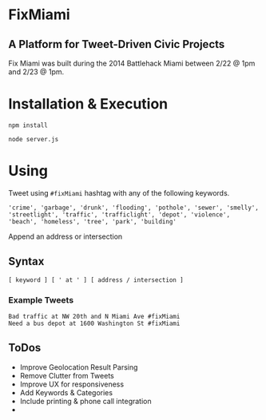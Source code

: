 # FixMiami
## A Platform for Tweet-Driven Civic Projects

Fix Miami was built during the 2014 Battlehack Miami between 2/22 @ 1pm and 2/23 @ 1pm.

# Installation & Execution

`npm install`

`node server.js`

# Using
Tweet using `#fixMiami` hashtag with any of the following keywords.

````
'crime', 'garbage', 'drunk', 'flooding', 'pothole', 'sewer', 'smelly', 'streetlight', 'traffic', 'trafficlight', 'depot', 'violence', 'beach', 'homeless', 'tree', 'park', 'building'
````

Append an address or intersection

## Syntax
````
[ keyword ] [ ' at ' ] [ address / intersection ]
````

### Example Tweets
````
Bad traffic at NW 20th and N Miami Ave #fixMiami
Need a bus depot at 1600 Washington St #fixMiami
````

## ToDos

- Improve Geolocation Result Parsing
- Remove Clutter from Tweets
- Improve UX for responsiveness
- Add Keywords & Categories
- Include printing & phone call integration
-